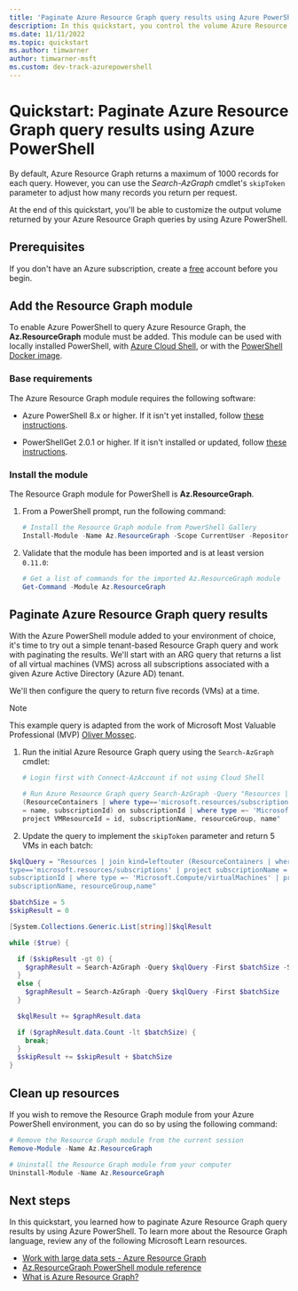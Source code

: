 ```yaml
---
title: 'Paginate Azure Resource Graph query results using Azure PowerShell'
description: In this quickstart, you control the volume Azure Resource Graph query output by using pagination in Azure PowerShell.
ms.date: 11/11/2022
ms.topic: quickstart
ms.author: timwarner
author: timwarner-msft
ms.custom: dev-track-azurepowershell
---
```

# Quickstart: Paginate Azure Resource Graph query results using Azure PowerShell

By default, Azure Resource Graph returns a maximum of 1000 records for each query. However, you can
use the *Search-AzGraph* cmdlet's `skipToken` parameter to adjust how many records you return per
request.

At the end of this quickstart, you'll be able to customize the output volume returned by your Azure Resource
Graph queries by using Azure PowerShell.

## Prerequisites

If you don't have an Azure subscription, create a [free](https://azure.microsoft.com/free/) account
before you begin.

## Add the Resource Graph module

To enable Azure PowerShell to query Azure Resource Graph, the **Az.ResourceGraph** module must be
added. This module can be used with locally installed PowerShell, with
[Azure Cloud Shell](https://shell.azure.com), or with the
[PowerShell Docker image](https://hub.docker.com/_/microsoft-powershell).

### Base requirements

The Azure Resource Graph module requires the following software:

- Azure PowerShell 8.x or higher. If it isn't yet installed, follow
  [these instructions](/powershell/azure/install-az-ps).

- PowerShellGet 2.0.1 or higher. If it isn't installed or updated, follow
  [these instructions](/powershell/scripting/gallery/installing-psget).

### Install the module

The Resource Graph module for PowerShell is **Az.ResourceGraph**.

1. From a PowerShell prompt, run the following command:

   ```powershell
   # Install the Resource Graph module from PowerShell Gallery
   Install-Module -Name Az.ResourceGraph -Scope CurrentUser -Repository PSGallery -Force
   ```

1. Validate that the module has been imported and is at least version `0.11.0`:

   ```powershell
   # Get a list of commands for the imported Az.ResourceGraph module
   Get-Command -Module Az.ResourceGraph
   ```

## Paginate Azure Resource Graph query results

With the Azure PowerShell module added to your environment of choice, it's time to try out a simple
tenant-based Resource Graph query and work with paginating the results. We'll start with an ARG
query that returns a list of all virtual machines (VMS) across all subscriptions associated with a
given Azure Active Directory (Azure AD) tenant.

We'll then configure the query to return five records (VMs) at a time.

> [!NOTE]
> This example query is adapted from the work of Microsoft Most Valuable Professional (MVP)
> [Oliver Mossec](https://github.com/omiossec).

1. Run the initial Azure Resource Graph query using the `Search-AzGraph` cmdlet:

   ```powershell
   # Login first with Connect-AzAccount if not using Cloud Shell

   # Run Azure Resource Graph query Search-AzGraph -Query "Resources | join kind=leftouter
   (ResourceContainers | where type=='microsoft.resources/subscriptions' | project subscriptionName
   = name, subscriptionId) on subscriptionId | where type =~ 'Microsoft.Compute/virtualMachines' |
   project VMResourceId = id, subscriptionName, resourceGroup, name"
   ```

1. Update the query to implement the `skipToken` parameter and return 5 VMs in each batch:

  ```powershell
  $kqlQuery = "Resources | join kind=leftouter (ResourceContainers | where
  type=='microsoft.resources/subscriptions' | project subscriptionName = name,subscriptionId) on
  subscriptionId | where type =~ 'Microsoft.Compute/virtualMachines' | project VMResourceId = id,
  subscriptionName, resourceGroup,name"

  $batchSize = 5
  $skipResult = 0

  [System.Collections.Generic.List[string]]$kqlResult

  while ($true) {

    if ($skipResult -gt 0) {
      $graphResult = Search-AzGraph -Query $kqlQuery -First $batchSize -SkipToken $graphResult.SkipToken
    }
    else {
      $graphResult = Search-AzGraph -Query $kqlQuery -First $batchSize
    }

    $kqlResult += $graphResult.data

    if ($graphResult.data.Count -lt $batchSize) {
      break;
    }
    $skipResult += $skipResult + $batchSize
  }
  ```

## Clean up resources

If you wish to remove the Resource Graph module from your Azure PowerShell environment, you can do
so by using the following command:

```powershell
# Remove the Resource Graph module from the current session
Remove-Module -Name Az.ResourceGraph

# Uninstall the Resource Graph module from your computer
Uninstall-Module -Name Az.ResourceGraph
```

## Next steps

In this quickstart, you learned how to paginate Azure Resource Graph query results by using
Azure PowerShell. To learn more about the Resource Graph language, review any of the following
Microsoft Learn resources.

- [Work with large data sets - Azure Resource Graph](concepts/work-with-data.md)
- [Az.ResourceGraph PowerShell module reference](/powershell/module/az.resourcegraph)
- [What is Azure Resource Graph?](overview.md)
